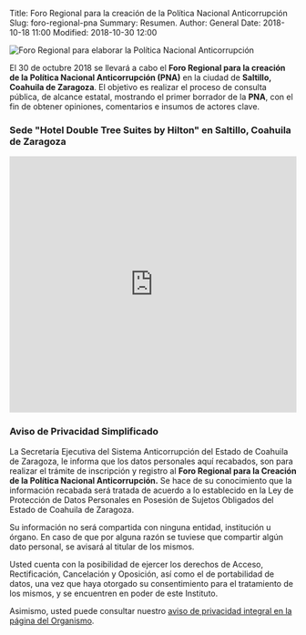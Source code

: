 Title: Foro Regional para la creación de la Política Nacional Anticorrupción
Slug: foro-regional-pna
Summary: Resumen.
Author: General
Date: 2018-10-18 11:00
Modified: 2018-10-30 12:00


<img class="img-fluid" src="foro-regional-pna-banner.jpg" alt="Foro Regional para elaborar la Política Nacional Anticorrupción">

El 30 de octubre 2018 se llevará a cabo el **Foro Regional para la creación de la Política Nacional Anticorrupción (PNA)** en la ciudad de **Saltillo, Coahuila de Zaragoza**. El objetivo es realizar el proceso de consulta pública, de alcance estatal, mostrando el primer borrador de la **PNA**, con el fin de obtener opiniones, comentarios e insumos de actores clave.

### Sede "Hotel Double Tree Suites by Hilton" en Saltillo, Coahuila de Zaragoza

<iframe src="https://www.google.com/maps/embed?pb=!1m18!1m12!1m3!1d3601.278044395113!2d-100.96731564904982!3d25.49577198367848!2m3!1f0!2f0!3f0!3m2!1i1024!2i768!4f13.1!3m3!1m2!1s0x86886d4c0acbcb67%3A0xae2f87a2bc416f8e!2sDoubleTree+Suites+by+Hilton+Saltillo!5e0!3m2!1ses!2smx!4v1539883842959" width="100%" height="450" frameborder="0" style="border:0" allowfullscreen></iframe>

### Aviso de Privacidad Simplificado

La Secretaría Ejecutiva del Sistema Anticorrupción del Estado de Coahuila de Zaragoza, le informa que los datos personales aquí recabados, son para realizar el trámite de inscripción y registro al **Foro Regional para la Creación de la Política Nacional Anticorrupción.** Se hace de su conocimiento que la información recabada será tratada de acuerdo a lo establecido en la Ley de Protección de Datos Personales en Posesión de Sujetos Obligados del Estado de Coahuila de Zaragoza.

Su información no será compartida con ninguna entidad, institución u órgano. En caso de que por alguna razón se tuviese que compartir algún dato personal, se avisará al titular de los mismos.

Usted cuenta con la posibilidad de ejercer los derechos de Acceso, Rectificación, Cancelación y Oposición, así como el de portabilidad de datos, una vez que haya otorgado su consentimiento para el tratamiento de los mismos, y se encuentren en poder de este Instituto.

Asimismo, usted puede consultar nuestro [aviso de privacidad integral en la página del Organismo](http://www.seacoahuila.org.mx/general/terminos/aviso-de-privacidad-integral/).
